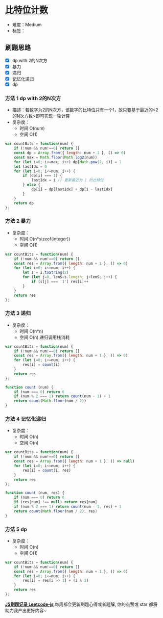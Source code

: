 # [比特位计数](https://leetcode-cn.com/problems/counting-bits/)

- 难度：Medium
- 标签：

## 刷题思路

- [x] dp with 2的N次方
- [x] 暴力
- [x] 递归
- [x] 记忆化递归
- [x] dp

### 方法 1 dp with 2的N次方

- 描述：若数字为2的N次方，该数字的比特位只有一个1，故只要基于最近的<2的N次方数>即可实现一轮计算
- 复杂度：
    - 时间 O(num)
    - 空间 O(1)

``` js
var countBits = function(num) {
    if (!num && num!==0) return []
    const dp = Array.from({ length: num + 1 }, () => 0)
    const max = Math.floor(Math.log2(num))
    for (let i=0; i<=max; i++) dp[Math.pow(2, i)] = 1
    let lastIdx = 0
    for (let i=0; i<=num; i++) {
        if (dp[i] === 1) {
            lastIdx = i // 更新最近为 1 的比特位
        } else {
            dp[i] = dp[lastIdx] + dp[i - lastIdx]
        }
    } 
    return dp
};
```

### 方法 2 暴力

- 复杂度：
    - 时间 O(n*sizeof(integer))
    - 空间 O(1)

``` js
var countBits = function(num) {
    if (!num && num!==0) return []
    const res = Array.from({ length: num + 1 }, () => 0)
    for (let i=0; i<=num; i++) {
        let s = i.toString(2)
        for (let j=0, lenS=s.length; j<lenS; j++) {
            if (s[j] === '1') res[i]++
        }
    } 
    return res
};
```

### 方法 3 递归

- 复杂度：
    - 时间 O(n*n)
    - 空间 O(n) 递归调用栈消耗

``` js
var countBits = function(num) {
    if (!num && num!==0) return []
    const res = Array.from({ length: num + 1 }, () => 0)
    for (let i=0; i<=num; i++) {
        res[i] = count(i)
    } 
    return res
};

function count (num) {
    if (num === 0) return 0
    if (num % 2 === 1) return count(num - 1) + 1
    return count(Math.floor(num / 2))
}
```

### 方法 4 记忆化递归

- 复杂度：
    - 时间 O(n)
    - 空间 O(n)

``` js
var countBits = function(num) {
    if (!num && num!==0) return []
    const res = Array.from({ length: num + 1 }, () => null)
    for (let i=0; i<=num; i++) {
        res[i] = count(i, res)
    } 
    return res
};

function count (num, res) {
    if (num === 0) return 0
    if (res[num] !== null) return res[num]
    if (num % 2 === 1) return count(num - 1, res) + 1
    return count(Math.floor(num / 2), res)
}
```

### 方法 5 dp

- 复杂度：
    - 时间 O(n)
    - 空间 O(1)

``` js
var countBits = function(num) {
    if (!num && num!==0) return []
    const res = Array.from({ length: num + 1 }, () => 0)
    for (let i=0; i<=num; i++) {
        res[i] = res[i >> 1] + (i & 1)
    } 
    return res
};
```

**[JS刷题记录 Leetcode-js](https://github.com/Nodreame/leetcode-js)** 每周都会更新刷题心得或者题解, 你的点赞或 star 都将助力我产出更好内容~
